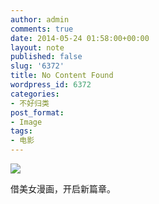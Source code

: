 ```yaml
---
author: admin
comments: true
date: 2014-05-24 01:58:00+00:00
layout: note
published: false
slug: '6372'
title: No Content Found
wordpress_id: 6372
categories:
- 不好归类
post_format:
- Image
tags:
- 电影
---
```


![](http://www.baibanbao.net/wp-content/uploads/2014/05/tumblr_n622tuLILI1qz6vj8o1_1280.jpg)

借美女漫画，开启新篇章。
